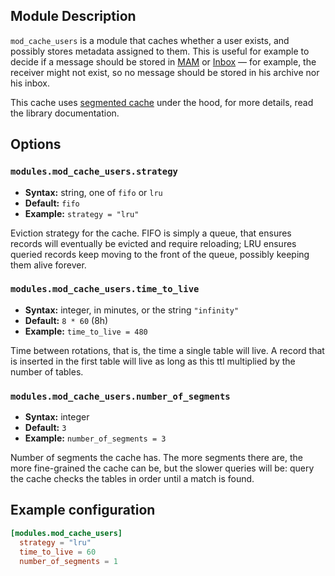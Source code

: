 ## Module Description

`mod_cache_users` is a module that caches whether a user exists, and possibly stores metadata assigned to them. This is useful for example to decide if a message should be stored in [MAM] or [Inbox] — for example, the receiver might not exist, so no message should be stored in his archive nor his inbox.

This cache uses [segmented cache](https://github.com/esl/segmented_cache) under the hood, for more details, read the library documentation.

## Options

### `modules.mod_cache_users.strategy`
* **Syntax:** string, one of `fifo` or `lru`
* **Default:** `fifo`
* **Example:** `strategy = "lru"`

Eviction strategy for the cache. FIFO is simply a queue, that ensures records will eventually be evicted and require reloading; LRU ensures queried records keep moving to the front of the queue, possibly keeping them alive forever.

### `modules.mod_cache_users.time_to_live`
* **Syntax:** integer, in minutes, or the string `"infinity"`
* **Default:** `8 * 60` (8h)
* **Example:** `time_to_live = 480`

Time between rotations, that is, the time a single table will live. A record that is inserted in the first table will live as long as this ttl multiplied by the number of tables.

### `modules.mod_cache_users.number_of_segments`
* **Syntax:** integer
* **Default:** `3`
* **Example:** `number_of_segments = 3`

Number of segments the cache has. The more segments there are, the more fine-grained the cache can be, but the slower queries will be: query the cache checks the tables in order until a match is found.

## Example configuration

```toml
[modules.mod_cache_users]
  strategy = "lru"
  time_to_live = 60
  number_of_segments = 1
```

[MAM]: mod_mam.md
[Inbox]: mod_inbox.md
